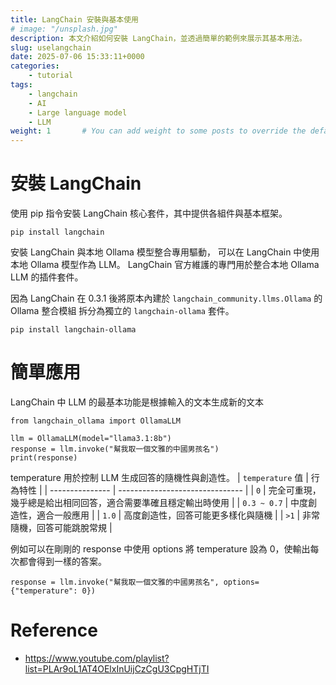 ```yaml
---
title: LangChain 安裝與基本使用
# image: "/unsplash.jpg"
description: 本文介紹如何安裝 LangChain，並透過簡單的範例來展示其基本用法。
slug: uselangchain
date: 2025-07-06 15:33:11+0000
categories:
    - tutorial
tags:
    - langchain
    - AI
    - Large language model
    - LLM
weight: 1       # You can add weight to some posts to override the default sorting (date descending)
---
```


# 安裝 LangChain
使用 pip 指令安裝 LangChain 核心套件，其中提供各組件與基本框架。  
```
pip install langchain
```

安裝 LangChain 與本地 Ollama 模型整合專用驅動，
可以在 LangChain 中使用本地 Ollama 模型作為 LLM。
LangChain 官方維護的專門用於整合本地 Ollama LLM 的插件套件。

因為 LangChain 在 0.3.1 後將原本內建於 `langchain_community.llms.Ollama` 的 Ollama 整合模組 拆分為獨立的 `langchain-ollama` 套件。
```
pip install langchain-ollama
```

# 簡單應用
LangChain 中 LLM 的最基本功能是根據輸入的文本生成新的文本
```
from langchain_ollama import OllamaLLM

llm = OllamaLLM(model="llama3.1:8b")
response = llm.invoke("幫我取一個文雅的中國男孩名")
print(response)
```

temperature 用於控制 LLM 生成回答的隨機性與創造性。
| `temperature` 值 | 行為特性                            |
| --------------- | ------------------------------- |
| `0`             | 完全可重現，幾乎總是給出相同回答，適合需要準確且穩定輸出時使用 |
| `0.3 ~ 0.7`     | 中度創造性，適合一般應用                    |
| `1.0`           | 高度創造性，回答可能更多樣化與隨機               |
| `>1`            | 非常隨機，回答可能跳脫常規                   |

例如可以在剛剛的 response 中使用 options 將 temperature 設為 0，使輸出每次都會得到一樣的答案。
```
response = llm.invoke("幫我取一個文雅的中國男孩名", options={"temperature": 0})
```






# Reference
* https://www.youtube.com/playlist?list=PLAr9oL1AT4OElxInUijCzCgU3CpgHTjTI
